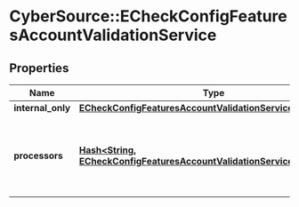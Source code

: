 # CyberSource::ECheckConfigFeaturesAccountValidationService

## Properties
Name | Type | Description | Notes
------------ | ------------- | ------------- | -------------
**internal_only** | [**ECheckConfigFeaturesAccountValidationServiceInternalOnly**](ECheckConfigFeaturesAccountValidationServiceInternalOnly.md) |  | [optional] 
**processors** | [**Hash&lt;String, ECheckConfigFeaturesAccountValidationServiceProcessors&gt;**](ECheckConfigFeaturesAccountValidationServiceProcessors.md) | *NEW* Payment Processing connection used to support eCheck, aka ACH, payment methods. Example * \&quot;bofaach\&quot; * \&quot;wellsfargoach\&quot;  | [optional] 


